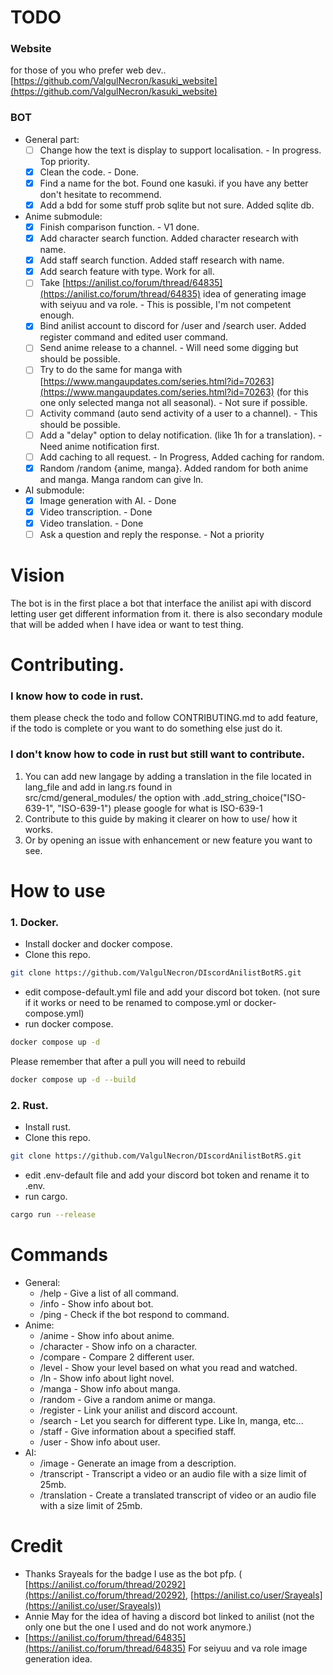 # TODO

### Website

for those of you who prefer web dev.. \
[https://github.com/ValgulNecron/kasuki_website](https://github.com/ValgulNecron/kasuki_website)

### BOT

- General part:
    - [ ] Change how the text is display to support localisation. - In progress. Top priority. 
    - [X] Clean the code. - Done.
    - [X] Find a name for the bot. Found one kasuki. if you have any better don't hesitate to recommend.
    - [x] Add a bdd for some stuff prob sqlite but not sure. Added sqlite db.

- Anime submodule:
    - [X] Finish comparison function. - V1 done.
    - [X] Add character search function. Added character research with name.
    - [X] Add staff search function. Added staff research with name.
    - [X] Add search feature with type. Work for all.
    - [ ] Take [https://anilist.co/forum/thread/64835](https://anilist.co/forum/thread/64835) idea of generating image
      with seiyuu and va role. - This is possible, I'm not competent enough. 
    - [X] Bind anilist account to discord for /user and /search user. Added register command and edited user command.
    - [ ] Send anime release to a channel. - Will need some digging but should be possible.
    - [ ] Try to do the same for manga
      with [https://www.mangaupdates.com/series.html?id=70263](https://www.mangaupdates.com/series.html?id=70263) (for
      this one only selected manga not all seasonal). - Not sure if possible.
    - [ ] Activity command (auto send activity of a user to a channel). - This should be possible.
    - [ ] Add a "delay" option to delay notification. (like 1h for a translation). - Need anime notification first.
    - [ ] Add caching to all request. - In Progress, Added caching for random.
    - [X] Random /random {anime, manga}. Added random for both anime and manga. Manga random can give ln.

- AI submodule:
    - [X] Image generation with AI. - Done
    - [X] Video transcription. - Done
    - [X] Video translation. - Done
    - [ ] Ask a question and reply the response. - Not a priority

# Vision

The bot is in the first place a bot that interface the anilist api with discord letting user get different information
from it. there is also secondary module that will be added when I have idea or want to test thing.

# Contributing.

### I know how to code in rust.

them please check the todo and follow CONTRIBUTING.md to add feature, if the todo is complete or you want to do something
else just do it.

### I don't know how to code in rust but still want to contribute.

1. You can add new langage by adding a translation in the file located in lang_file and add in lang.rs found in  
src/cmd/general_modules/ the option with .add_string_choice("ISO-639-1", "ISO-639-1") 
please google for what is ISO-639-1
2. Contribute to this guide by making it clearer on how to use/ how it works.
3. Or by opening an issue with enhancement or new feature you want to see.

# How to use

### 1. Docker.

- Install docker and docker compose.
- Clone this repo.

```bash
git clone https://github.com/ValgulNecron/DIscordAnilistBotRS.git
```

- edit compose-default.yml file and add your discord bot token. (not sure if it works or need to be renamed to
  compose.yml or docker-compose.yml)
- run docker compose.

```bash
docker compose up -d
```

Please remember that after a pull you will need to rebuild

```bash
docker compose up -d --build 
```

### 2. Rust.

- Install rust.
- Clone this repo.

```bash
git clone https://github.com/ValgulNecron/DIscordAnilistBotRS.git
```

- edit .env-default file and add your discord bot token and rename it to .env.
- run cargo.

```bash
cargo run --release
```

# Commands

- General:
    - /help - Give a list of all command.
    - /info - Show info about bot.
    - /ping - Check if the bot respond to command.
- Anime:
    - /anime - Show info about anime.
    - /character - Show info on a character.
    - /compare - Compare 2 different user.
    - /level - Show your level based on what you read and watched.
    - /ln - Show info about light novel.
    - /manga - Show info about manga.
    - /random - Give a random anime or manga.
    - /register - Link your anilist and discord account.
    - /search - Let you search for different type. Like ln, manga, etc...
    - /staff - Give information about a specified staff.
    - /user - Show info about user.
- AI:
    - /image - Generate an image from a description.
    - /transcript - Transcript a video or an audio file with a size limit of 25mb.
    - /translation - Create a translated transcript of video or an audio file with a size limit of 25mb.

# Credit

- Thanks Srayeals for the badge I use as the bot pfp. (
  [https://anilist.co/forum/thread/20292](https://anilist.co/forum/thread/20292), [https://anilist.co/user/Srayeals](https://anilist.co/user/Srayeals))
- Annie May for the idea of having a discord bot linked to anilist (not the only one but the one I used and do not work
anymore.)
- [https://anilist.co/forum/thread/64835](https://anilist.co/forum/thread/64835) For seiyuu and va role image generation
idea.
